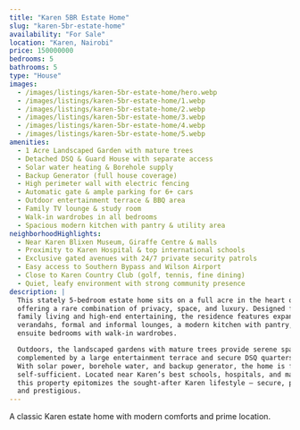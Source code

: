 ```yaml
---
title: "Karen 5BR Estate Home"
slug: "karen-5br-estate-home"
availability: "For Sale"
location: "Karen, Nairobi"
price: 150000000
bedrooms: 5
bathrooms: 5
type: "House"
images:
  - /images/listings/karen-5br-estate-home/hero.webp
  - /images/listings/karen-5br-estate-home/1.webp
  - /images/listings/karen-5br-estate-home/2.webp
  - /images/listings/karen-5br-estate-home/3.webp
  - /images/listings/karen-5br-estate-home/4.webp
  - /images/listings/karen-5br-estate-home/5.webp
amenities:
  - 1 Acre Landscaped Garden with mature trees
  - Detached DSQ & Guard House with separate access
  - Solar water heating & Borehole supply
  - Backup Generator (full house coverage)
  - High perimeter wall with electric fencing
  - Automatic gate & ample parking for 6+ cars
  - Outdoor entertainment terrace & BBQ area
  - Family TV lounge & study room
  - Walk-in wardrobes in all bedrooms
  - Spacious modern kitchen with pantry & utility area
neighborhoodHighlights:
  - Near Karen Blixen Museum, Giraffe Centre & malls
  - Proximity to Karen Hospital & top international schools
  - Exclusive gated avenues with 24/7 private security patrols
  - Easy access to Southern Bypass and Wilson Airport
  - Close to Karen Country Club (golf, tennis, fine dining)
  - Quiet, leafy environment with strong community presence
description: |
  This stately 5-bedroom estate home sits on a full acre in the heart of Karen, 
  offering a rare combination of privacy, space, and luxury. Designed for 
  family living and high-end entertaining, the residence features expansive 
  verandahs, formal and informal lounges, a modern kitchen with pantry, and 
  ensuite bedrooms with walk-in wardrobes.  

  Outdoors, the landscaped gardens with mature trees provide serene spaces, 
  complemented by a large entertainment terrace and secure DSQ quarters. 
  With solar power, borehole water, and backup generator, the home is fully 
  self-sufficient. Located near Karen’s best schools, hospitals, and malls, 
  this property epitomizes the sought-after Karen lifestyle — secure, private, 
  and prestigious.
---
```

A classic Karen estate home with modern comforts and prime location.

